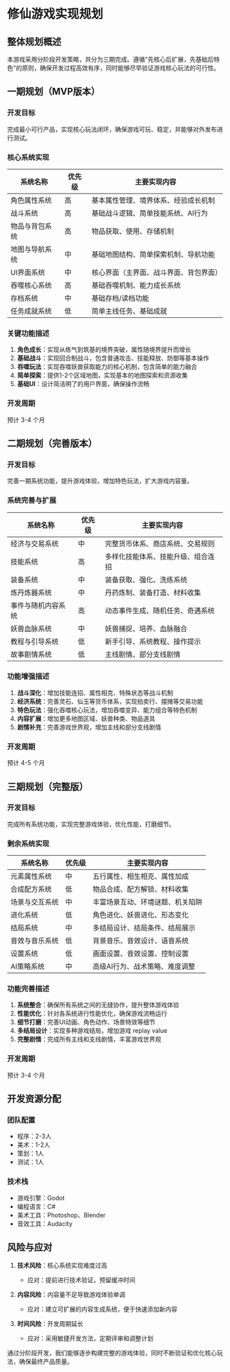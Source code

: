 # 修仙游戏实现规划

## 整体规划概述
本游戏采用分阶段开发策略，共分为三期完成。遵循"先核心后扩展，先基础后特色"的原则，确保开发过程高效有序，同时能够尽早验证游戏核心玩法的可行性。

## 一期规划（MVP版本）
### 开发目标
完成最小可行产品，实现核心玩法闭环，确保游戏可玩、稳定，并能够对外发布进行测试。

### 核心系统实现
| 系统名称 | 优先级 | 主要实现内容 |
|---------|---------|------------|
| 角色属性系统 | 高 | 基本属性管理、境界体系、经验成长机制 |
| 战斗系统 | 高 | 基础战斗逻辑、简单技能系统、AI行为 |
| 物品与背包系统 | 高 | 物品获取、使用、存储机制 |
| 地图与导航系统 | 中 | 基础地图结构、简单探索机制、导航功能 |
| UI界面系统 | 中 | 核心界面（主界面、战斗界面、背包界面） |
| 吞噬核心系统 | 高 | 基础吞噬机制、能力成长系统 |
| 存档系统 | 中 | 基础存档/读档功能 |
| 任务成就系统 | 低 | 简单主线任务、基础成就 |

### 关键功能描述
1. **角色成长**：实现从练气到筑基的境界突破，属性随境界提升而增长
2. **基础战斗**：实现回合制战斗，包含普通攻击、技能释放、防御等基本操作
3. **吞噬玩法**：实现吞噬妖兽获取能力的核心机制，包含简单的能力融合
4. **简单探索**：提供1-2个区域地图，实现基本的地图探索和资源收集
5. **基础UI**：设计简洁明了的用户界面，确保操作流畅

### 开发周期
预计 3-4 个月

## 二期规划（完善版本）
### 开发目标
完善一期系统功能，提升游戏体验，增加特色玩法，扩大游戏内容量。

### 系统完善与扩展
| 系统名称 | 优先级 | 主要实现内容 |
|---------|---------|------------|
| 经济与交易系统 | 中 | 完整货币体系、商店系统、交易规则 |
| 技能系统 | 高 | 多样化技能体系、技能升级、组合连招 |
| 装备系统 | 中 | 装备获取、强化、洗练系统 |
| 炼丹炼器系统 | 中 | 丹药炼制、装备打造、材料收集 |
| 事件与随机内容系统 | 高 | 动态事件生成、随机任务、奇遇系统 |
| 妖兽血脉系统 | 中 | 妖兽捕捉、培养、血脉融合 |
| 教程与引导系统 | 低 | 新手引导、系统教程、操作提示 |
| 故事剧情系统 | 低 | 主线剧情、部分支线剧情 |

### 功能增强描述
1. **战斗深化**：增加技能连招、属性相克、特殊状态等战斗机制
2. **经济系统**：完善灵石、仙玉等货币体系，实现拍卖行、摆摊等交易功能
3. **特色玩法**：强化吞噬核心玩法，增加吞噬变异、能力组合等特色机制
4. **内容扩展**：增加更多地图区域、妖兽种类、物品道具
5. **剧情补充**：完善游戏世界观，增加主线和部分支线剧情

### 开发周期
预计 4-5 个月

## 三期规划（完整版）
### 开发目标
完成所有系统功能，实现完整游戏体验，优化性能，打磨细节。

### 剩余系统实现
| 系统名称 | 优先级 | 主要实现内容 |
|---------|---------|------------|
| 元素属性系统 | 中 | 五行属性、相生相克、属性加成 |
| 合成配方系统 | 低 | 物品合成、配方解锁、材料收集 |
| 场景与交互系统 | 中 | 丰富场景互动、环境谜题、机关陷阱 |
| 进化系统 | 低 | 角色进化、妖兽进化、形态变化 |
| 结局系统 | 中 | 多结局设计、结局条件、结局展示 |
| 音效与音乐系统 | 低 | 背景音乐、音效设计、语音系统 |
| 设置系统 | 低 | 画面设置、音效设置、控制设置 |
| AI策略系统 | 中 | 高级AI行为、战术策略、难度调整 |

### 功能完善描述
1. **系统整合**：确保所有系统之间的无缝协作，提升整体游戏体验
2. **性能优化**：针对各系统进行性能优化，确保游戏流畅运行
3. **细节打磨**：完善UI动画、角色动作、场景特效等细节
4. **多结局设计**：实现多种游戏结局，增加游戏 replay value
5. **完整剧情**：完成所有主线和支线剧情，丰富游戏世界观

### 开发周期
预计 3-4 个月

## 开发资源分配
### 团队配置
- 程序：2-3人
- 美术：1-2人
- 策划：1人
- 测试：1人

### 技术栈
- 游戏引擎：Godot
- 编程语言：C#
- 美术工具：Photoshop、Blender
- 音效工具：Audacity

## 风险与应对
1. **技术风险**：核心系统实现难度过高
   - 应对：提前进行技术验证，预留缓冲时间

2. **内容风险**：内容量不足导致游戏体验单调
   - 应对：建立可扩展的内容生成系统，便于快速添加新内容

3. **时间风险**：开发周期延长
   - 应对：采用敏捷开发方法，定期评审和调整计划

通过分阶段开发，我们能够逐步构建完整的游戏体验，同时不断验证和优化核心玩法，确保最终产品质量。